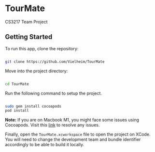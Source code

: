 # TourMate
CS3217 Team Project

## Getting Started

To run this app, clone the repository:

```bash

git clone https://github.com/Vielheim/TourMate

```

Move into the project directory:

```bash

cd TourMate

```


Run the following command to setup the project. 

```bash

sudo gem install cocoapods
pod install

```

**Note:**
If you are on Macbook M1, you might face some issues using Cocoapods. Visit this [link](https://medium.com/codex/simple-way-to-use-cocoapods-on-m1-ac9e22cf7e1c) to resolve any issues.

Finally, open the `TourMate.xcworkspace` file to open the project on XCode. You will need to change the development team and bundle identifier accordingly to be able to build it locally.